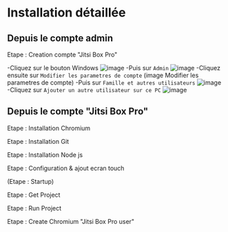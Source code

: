 # Installation détaillée

## Depuis le compte admin

Etape : Creation compte "Jitsi Box Pro"

-Cliquez sur le bouton Windows ![image](https://user-images.githubusercontent.com/110535664/187230954-50f10bcb-51f4-481f-aa52-a3c23811d80a.png)
-Puis sur `Admin` ![image](https://user-images.githubusercontent.com/110535664/187231239-00a19a03-26ae-4139-9146-ca889c8af93c.png)
-Cliquez ensuite sur  `Modifier les parametres de compte` (image Modifier les parametres de compte)
-Puis sur `Famille et autres utilisateurs` ![image](https://user-images.githubusercontent.com/110535664/187231993-53bd2928-395e-475a-bfa3-61a407a462a5.png)
-Cliquez sur `Ajouter un autre utilisateur sur ce PC` ![image](https://user-images.githubusercontent.com/110535664/187232447-7147abeb-5b62-46c9-8a9c-a8efed0be799.png)


## Depuis le compte "Jitsi Box Pro" 

Etape : Installation Chromium

Etape : Installation Git

Etape : Installation Node js

Etape : Configuration & ajout ecran touch

(Etape : Startup)

Etape : Get Project

Etape : Run Project

Etape : Create Chromium "Jitsi Box Pro user"
